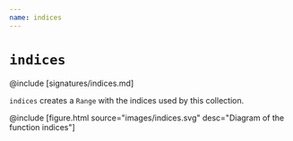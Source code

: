 ```yaml
---
name: indices
---
```


# `indices`

@include [signatures/indices.md]

`indices` creates a `Range` with the indices used by this collection.

@include [figure.html source="images/indices.svg" desc="Diagram of the function indices"]
